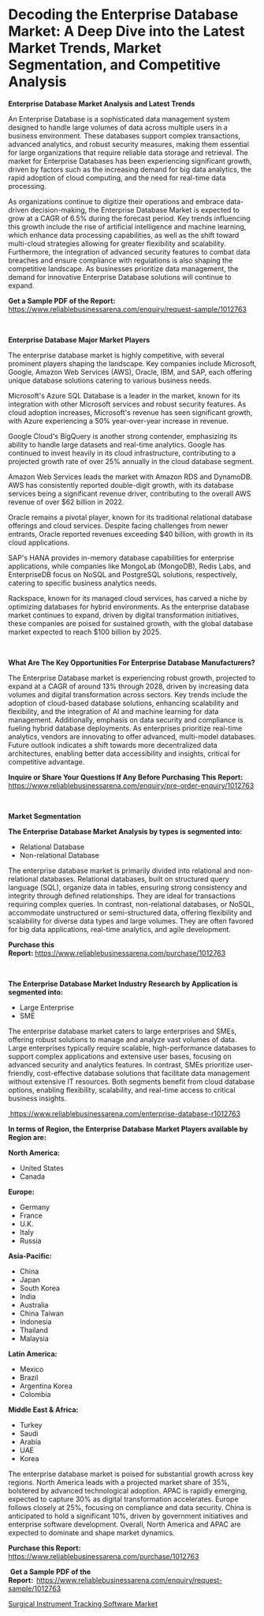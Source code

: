 <p><h1>Decoding the Enterprise Database Market: A Deep Dive into the Latest Market Trends, Market Segmentation, and Competitive Analysis</h1></p><p><strong>Enterprise Database Market Analysis and Latest Trends</strong></p>
<p><p>An Enterprise Database is a sophisticated data management system designed to handle large volumes of data across multiple users in a business environment. These databases support complex transactions, advanced analytics, and robust security measures, making them essential for large organizations that require reliable data storage and retrieval. The market for Enterprise Databases has been experiencing significant growth, driven by factors such as the increasing demand for big data analytics, the rapid adoption of cloud computing, and the need for real-time data processing. </p><p>As organizations continue to digitize their operations and embrace data-driven decision-making, the Enterprise Database Market is expected to grow at a CAGR of 6.5% during the forecast period. Key trends influencing this growth include the rise of artificial intelligence and machine learning, which enhance data processing capabilities, as well as the shift toward multi-cloud strategies allowing for greater flexibility and scalability. Furthermore, the integration of advanced security features to combat data breaches and ensure compliance with regulations is also shaping the competitive landscape. As businesses prioritize data management, the demand for innovative Enterprise Database solutions will continue to expand.</p></p>
<p><strong>Get a Sample PDF of the Report:&nbsp;</strong> <a href="https://www.reliablebusinessarena.com/enquiry/request-sample/1012763?utm_campaign=1143&utm_medium=2&utm_source=Github&utm_content=ia&utm_term=05032025&utm_id=enterprise-database">https://www.reliablebusinessarena.com/enquiry/request-sample/1012763</a></p>
<p>&nbsp;</p>
<p><strong>Enterprise Database Major Market Players</strong></p>
<p><p>The enterprise database market is highly competitive, with several prominent players shaping the landscape. Key companies include Microsoft, Google, Amazon Web Services (AWS), Oracle, IBM, and SAP, each offering unique database solutions catering to various business needs.</p><p>Microsoft's Azure SQL Database is a leader in the market, known for its integration with other Microsoft services and robust security features. As cloud adoption increases, Microsoft's revenue has seen significant growth, with Azure experiencing a 50% year-over-year increase in revenue.</p><p>Google Cloud's BigQuery is another strong contender, emphasizing its ability to handle large datasets and real-time analytics. Google has continued to invest heavily in its cloud infrastructure, contributing to a projected growth rate of over 25% annually in the cloud database segment.</p><p>Amazon Web Services leads the market with Amazon RDS and DynamoDB. AWS has consistently reported double-digit growth, with its database services being a significant revenue driver, contributing to the overall AWS revenue of over $62 billion in 2022.</p><p>Oracle remains a pivotal player, known for its traditional relational database offerings and cloud services. Despite facing challenges from newer entrants, Oracle reported revenues exceeding $40 billion, with growth in its cloud applications.</p><p>SAP's HANA provides in-memory database capabilities for enterprise applications, while companies like MongoLab (MongoDB), Redis Labs, and EnterpriseDB focus on NoSQL and PostgreSQL solutions, respectively, catering to specific business analytics needs.</p><p>Rackspace, known for its managed cloud services, has carved a niche by optimizing databases for hybrid environments. As the enterprise database market continues to expand, driven by digital transformation initiatives, these companies are poised for sustained growth, with the global database market expected to reach $100 billion by 2025.</p></p>
<p>&nbsp;</p>
<p><strong>What Are The Key Opportunities For Enterprise Database Manufacturers?</strong></p>
<p><p>The Enterprise Database market is experiencing robust growth, projected to expand at a CAGR of around 13% through 2028, driven by increasing data volumes and digital transformation across sectors. Key trends include the adoption of cloud-based database solutions, enhancing scalability and flexibility, and the integration of AI and machine learning for data management. Additionally, emphasis on data security and compliance is fueling hybrid database deployments. As enterprises prioritize real-time analytics, vendors are innovating to offer advanced, multi-model databases. Future outlook indicates a shift towards more decentralized data architectures, enabling better data accessibility and insights, critical for competitive advantage.</p></p>
<p><strong>Inquire or Share Your Questions If Any Before Purchasing This Report:</strong> <a href="https://www.reliablebusinessarena.com/enquiry/pre-order-enquiry/1012763?utm_campaign=1143&utm_medium=2&utm_source=Github&utm_content=ia&utm_term=05032025&utm_id=enterprise-database">https://www.reliablebusinessarena.com/enquiry/pre-order-enquiry/1012763</a></p>
<p>&nbsp;</p>
<p><strong>Market Segmentation</strong></p>
<p><strong>The Enterprise Database Market Analysis by types is segmented into:</strong></p>
<p><ul><li>Relational Database</li><li>Non-relational Database</li></ul></p>
<p><p>The enterprise database market is primarily divided into relational and non-relational databases. Relational databases, built on structured query language (SQL), organize data in tables, ensuring strong consistency and integrity through defined relationships. They are ideal for transactions requiring complex queries. In contrast, non-relational databases, or NoSQL, accommodate unstructured or semi-structured data, offering flexibility and scalability for diverse data types and large volumes. They are often favored for big data applications, real-time analytics, and agile development.</p></p>
<p><strong>Purchase this Report:&nbsp;</strong><a href="https://www.reliablebusinessarena.com/purchase/1012763?utm_campaign=1143&utm_medium=2&utm_source=Github&utm_content=ia&utm_term=05032025&utm_id=enterprise-database">https://www.reliablebusinessarena.com/purchase/1012763</a></p>
<p>&nbsp;</p>
<p><strong>The Enterprise Database Market Industry Research by Application is segmented into:</strong></p>
<p><ul><li>Large Enterprise</li><li>SME</li></ul></p>
<p><p>The enterprise database market caters to large enterprises and SMEs, offering robust solutions to manage and analyze vast volumes of data. Large enterprises typically require scalable, high-performance databases to support complex applications and extensive user bases, focusing on advanced security and analytics features. In contrast, SMEs prioritize user-friendly, cost-effective database solutions that facilitate data management without extensive IT resources. Both segments benefit from cloud database options, enabling flexibility, scalability, and real-time access to critical business insights.</p></p>
<p><a href="https://www.reliablebusinessarena.com/enterprise-database-r1012763?utm_campaign=1143&utm_medium=2&utm_source=Github&utm_content=ia&utm_term=05032025&utm_id=enterprise-database">&nbsp;https://www.reliablebusinessarena.com/enterprise-database-r1012763</a></p>
<p><strong>In terms of Region, the Enterprise Database Market Players available by Region are:</strong></p>
<p>
    <p> <strong> North America: </strong>
        <ul>
            <li>United States</li>
            <li>Canada</li>
        </ul>
        </p> 
    <p> <strong> Europe: </strong>
        <ul>
            <li>Germany</li>
            <li>France</li>
            <li>U.K.</li>
            <li>Italy</li>
            <li>Russia</li>
        </ul>
        </p> 
    <p> <strong> Asia-Pacific: </strong>
        <ul>
            <li>China</li>
            <li>Japan</li>
            <li>South Korea</li>
            <li>India</li>
            <li>Australia</li>
            <li>China Taiwan</li>
            <li>Indonesia</li>
            <li>Thailand</li>
            <li>Malaysia</li>
        </ul>
        </p> 
    <p> <strong> Latin America: </strong>
        <ul>
            <li>Mexico</li>
            <li>Brazil</li>
            <li>Argentina Korea</li>
            <li>Colombia</li>
        </ul>
        </p> 
    <p> <strong> Middle East & Africa: </strong>
        <ul>
            <li>Turkey</li>
            <li>Saudi</li>
            <li>Arabia</li>
            <li>UAE</li>
            <li>Korea</li>
        </ul>
    </p>
    </p>
<p><p>The enterprise database market is poised for substantial growth across key regions. North America leads with a projected market share of 35%, bolstered by advanced technological adoption. APAC is rapidly emerging, expected to capture 30% as digital transformation accelerates. Europe follows closely at 25%, focusing on compliance and data security. China is anticipated to hold a significant 10%, driven by government initiatives and enterprise software development. Overall, North America and APAC are expected to dominate and shape market dynamics.</p></p>
<p><strong>Purchase this Report: </strong><a href="https://www.reliablebusinessarena.com/purchase/1012763?utm_campaign=1143&utm_medium=2&utm_source=Github&utm_content=ia&utm_term=05032025&utm_id=enterprise-database">https://www.reliablebusinessarena.com/purchase/1012763</a></p>
<p>&nbsp;<strong>Get a Sample PDF of the Report:&nbsp;&nbsp;</strong><a href="https://www.reliablebusinessarena.com/enquiry/request-sample/1012763?utm_campaign=1143&utm_medium=2&utm_source=Github&utm_content=ia&utm_term=05032025&utm_id=enterprise-database">https://www.reliablebusinessarena.com/enquiry/request-sample/1012763</a></p>
<p><strong></strong></p>
<p><p><a href="https://github.com/kishtohalsn/Market-Research-Report-List-1/blob/main/surgical-instrument-tracking-software-market.md?utm_campaign=1143&utm_medium=2&utm_source=Github&utm_content=ia&utm_term=05032025&utm_id=enterprise-database">Surgical Instrument Tracking Software Market</a></p></p>
